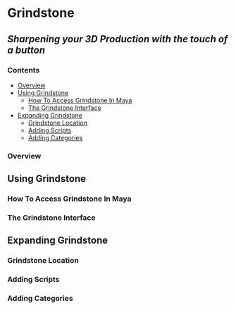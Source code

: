 # Grindstone
## *Sharpening your 3D Production with the touch of a button*


### Contents
- [Overview](https://github.com/sadams115/Grindstone/blob/master/README.md#overview)
- [Using Grindstone](https://github.com/sadams115/Grindstone/blob/master/README.md#using-grindstone)
  - [How To Access Grindstone In Maya]()
  - [The Grindstone Interface]()
- [Expanding Grindstone](https://github.com/sadams115/Grindstone/blob/master/README.md#expanding-grindstone)
  - [Grindstone Location]()
  - [Adding Scripts]()
  - [Adding Categories]()

### Overview


## Using Grindstone

### How To Access Grindstone In Maya

### The Grindstone Interface


## Expanding Grindstone

### Grindstone Location

### Adding Scripts

### Adding Categories
